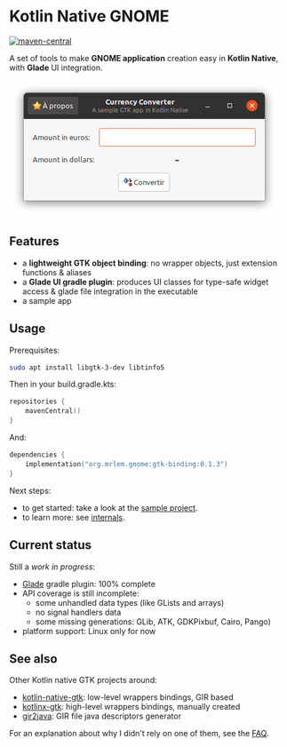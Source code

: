 # Kotlin Native GNOME
[![maven-central](https://img.shields.io/maven-central/v/org.mrlem.gnome/gtk-binding)](https://search.maven.org/artifact/org.mrlem.gnome/gtk-binding/0.1.3/jar)

A set of tools to make **GNOME application** creation easy in **Kotlin Native**, with **Glade** UI integration.

![Screenshot](doc/readme-screenshot.png)

## Features

* a **lightweight GTK object binding**: no wrapper objects, just extension functions & aliases
* a **Glade UI gradle plugin**: produces UI classes for type-safe widget access & glade file integration in the executable
* a sample app

## Usage

Prerequisites:

```bash
sudo apt install libgtk-3-dev libtinfo5
```

Then in your build.gradle.kts:

```kotlin
repositories {
    mavenCentral()
}
```

And:

```kotlin
dependencies {
    implementation("org.mrlem.gnome:gtk-binding:0.1.3")
}
```

Next steps:
* to get started: take a look at the [sample project](sample).
* to learn more: see [internals](doc/INTERNALS.md).

## Current status

Still a *work in progress*:
* [Glade](https://glade.gnome.org/) gradle plugin: 100% complete
* API coverage is still incomplete:
  - some unhandled data types (like GLists and arrays)
  - no signal handlers data
  - some missing generations: GLib, ATK, GDKPixbuf, Cairo, Pango)
* platform support: Linux only for now

## See also

Other Kotlin native GTK projects around:
* [kotlin-native-gtk](https://github.com/kropp/kotlin-native-gtk): low-level wrappers bindings, GIR based
* [kotlinx-gtk](https://github.com/Doomsdayrs/kotlinx-gtk): high-level wrappers bindings, manually created
* [gir2java](https://github.com/gstreamer-java/gir2java): GIR file java descriptors generator

For an explanation about why I didn't rely on one of them, see the [FAQ](FAQ.md).
